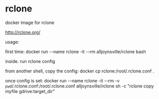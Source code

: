 # rclone
docker image for rclone

http://rclone.org/

usage: 

first time: 
docker run --name rclone -it --rm alljoynsville/rclone bash

inside. run rclone config

from another shell, copy the config:
docker cp rclone:/root/.rclone.conf .

once config is set:
docker run --name rclone -it --rm -v `pwd`/.rclone.conf:/root/.rclone.conf alljoynsville/rclone sh -c "rclone copy myfile gdrive:target_dir"
